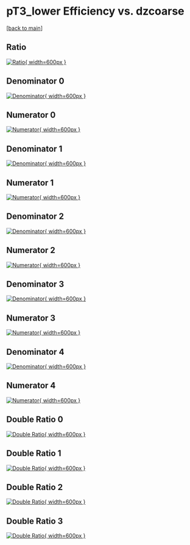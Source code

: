 # pT3_lower Efficiency vs. dzcoarse

[[back to main](./)]



## Ratio

[![Ratio](../mtv/var/pT3_lower_vtr_211_-1_eff_dzcoarse.png){ width=600px }](../mtv/var/pT3_lower_vtr_211_-1_eff_dzcoarse.pdf)

## Denominator 0

[![Denominator](../mtv/den/pT3_lower_vtr_211_-1_eff_dzcoarse_den0.png){ width=600px }](../mtv/den/pT3_lower_vtr_211_-1_eff_dzcoarse_den0.pdf)

## Numerator 0

[![Numerator](../mtv/num/pT3_lower_vtr_211_-1_eff_dzcoarse_num0.png){ width=600px }](../mtv/num/pT3_lower_vtr_211_-1_eff_dzcoarse_num0.pdf)

## Denominator 1

[![Denominator](../mtv/den/pT3_lower_vtr_211_-1_eff_dzcoarse_den1.png){ width=600px }](../mtv/den/pT3_lower_vtr_211_-1_eff_dzcoarse_den1.pdf)

## Numerator 1

[![Numerator](../mtv/num/pT3_lower_vtr_211_-1_eff_dzcoarse_num1.png){ width=600px }](../mtv/num/pT3_lower_vtr_211_-1_eff_dzcoarse_num1.pdf)

## Denominator 2

[![Denominator](../mtv/den/pT3_lower_vtr_211_-1_eff_dzcoarse_den2.png){ width=600px }](../mtv/den/pT3_lower_vtr_211_-1_eff_dzcoarse_den2.pdf)

## Numerator 2

[![Numerator](../mtv/num/pT3_lower_vtr_211_-1_eff_dzcoarse_num2.png){ width=600px }](../mtv/num/pT3_lower_vtr_211_-1_eff_dzcoarse_num2.pdf)

## Denominator 3

[![Denominator](../mtv/den/pT3_lower_vtr_211_-1_eff_dzcoarse_den3.png){ width=600px }](../mtv/den/pT3_lower_vtr_211_-1_eff_dzcoarse_den3.pdf)

## Numerator 3

[![Numerator](../mtv/num/pT3_lower_vtr_211_-1_eff_dzcoarse_num3.png){ width=600px }](../mtv/num/pT3_lower_vtr_211_-1_eff_dzcoarse_num3.pdf)

## Denominator 4

[![Denominator](../mtv/den/pT3_lower_vtr_211_-1_eff_dzcoarse_den4.png){ width=600px }](../mtv/den/pT3_lower_vtr_211_-1_eff_dzcoarse_den4.pdf)

## Numerator 4

[![Numerator](../mtv/num/pT3_lower_vtr_211_-1_eff_dzcoarse_num4.png){ width=600px }](../mtv/num/pT3_lower_vtr_211_-1_eff_dzcoarse_num4.pdf)

## Double Ratio 0

[![Double Ratio](../mtv/ratio/pT3_lower_vtr_211_-1_eff_dzcoarse_ratio0.png){ width=600px }](../mtv/ratio/pT3_lower_vtr_211_-1_eff_dzcoarse_ratio0.pdf)

## Double Ratio 1

[![Double Ratio](../mtv/ratio/pT3_lower_vtr_211_-1_eff_dzcoarse_ratio1.png){ width=600px }](../mtv/ratio/pT3_lower_vtr_211_-1_eff_dzcoarse_ratio1.pdf)

## Double Ratio 2

[![Double Ratio](../mtv/ratio/pT3_lower_vtr_211_-1_eff_dzcoarse_ratio2.png){ width=600px }](../mtv/ratio/pT3_lower_vtr_211_-1_eff_dzcoarse_ratio2.pdf)

## Double Ratio 3

[![Double Ratio](../mtv/ratio/pT3_lower_vtr_211_-1_eff_dzcoarse_ratio3.png){ width=600px }](../mtv/ratio/pT3_lower_vtr_211_-1_eff_dzcoarse_ratio3.pdf)

